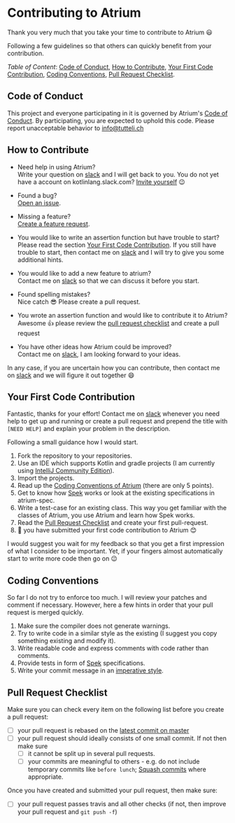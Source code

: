 # Contributing to Atrium

Thank you very much that you take your time to contribute to Atrium :smiley:

Following a few guidelines so that others can quickly benefit from your contribution.

*Table of Content*: [Code of Conduct](#code-of-conduct), [How to Contribute](#how-to-contribute), 
[Your First Code Contribution](#your-first-code-contribution), [Coding Conventions](#coding-conventions),
[Pull Request Checklist](#pull-request-checklist).



## Code of Conduct
This project and everyone participating in it is governed by Atrium's 
[Code of Conduct](https://github.com/robstoll/atrium/blob/master/.github/CODE_OF_CONDUCT.md). 
By participating, you are expected to uphold this code. Please report unacceptable behavior to info@tutteli.ch

## How to Contribute
- Need help in using Atrium?  
  Write your question on 
  [slack](https://kotlinlang.slack.com/messages/C887ZKGCQ) 
  and I will get back to you.
  You do not yet have a account on kotlinlang.slack.com? 
  [Invite yourself](http://slack.kotlinlang.org/) :wink:
  
- Found a bug?  
  [Open an issue](https://github.com/robstoll/atrium/issues/new).
  
- Missing a feature?  
  [Create a feature request](https://github.com/robstoll/atrium/issues/new?title=[Feature]).
  
- You would like to write an assertion function but have trouble to start?  
  Please read the section [Your First Code Contribution](#your-first-code-contribution). 
  If you still have trouble to start, then contact me on 
  [slack](https://kotlinlang.slack.com/messages/C887ZKGCQ)
  and I will try to give you some additional hints.
  
- You would like to add a new feature to atrium?  
  Contact me on [slack](https://kotlinlang.slack.com/messages/C887ZKGCQ)
  so that we can discuss it before you start.
  
- Found spelling mistakes?  
  Nice catch :sunglasses: Please create a pull request.
    
- You wrote an assertion function and would like to contribute it to Atrium?  
  Awesome :+1: please review the [pull request checklist](#pull-request-checklist) and create a pull request
  
- You have other ideas how Atrium could be improved?  
  Contact me on 
  [slack](https://kotlinlang.slack.com/messages/C887ZKGCQ),
  I am looking forward to your ideas.

In any case, if you are uncertain how you can contribute, then contact me on 
[slack](https://kotlinlang.slack.com/messages/C887ZKGCQ)
and we will figure it out together :smile:

## Your First Code Contribution
Fantastic, thanks for your effort! Contact me on 
[slack](https://kotlinlang.slack.com/messages/C887ZKGCQ)
whenever you need help to get up and running or create a pull request and 
prepend the title with `[NEED HELP]` and explain your problem in the description.
 
Following a small guidance how I would start.
 
1. Fork the repository to your repositories. 
2. Use an IDE which supports Kotlin and gradle projects (I am currently using [IntelliJ Community Edition](https://www.jetbrains.com/idea/download/)).  
3. Import the projects.
4. Read up the [Coding Conventions of Atrium](#coding-conventions) (there are only 5 points).
5. Get to know how [Spek](http://spekframework.org/docs/latest/) works or look at 
   the existing specifications in atrium-spec.
6. Write a test-case for an existing class. This way you get familiar with the classes of Atrium, 
   you use Atrium and learn how Spek works.
7. Read the [Pull Request Checklist](#pull-request-checklist) and create your first pull-request.
8. :clap: you have submitted your first code contribution to Atrium :blush:

I would suggest you wait for my feedback so that you get a first impression of what I consider to be important.
Yet, if your fingers almost automatically start to write more code then go on :wink:

## Coding Conventions
So far I do not try to enforce too much. I will review your patches and comment if necessary.
However, here a few hints in order that your pull request is merged quickly.
1. Make sure the compiler does not generate warnings.
2. Try to write code in a similar style as the existing 
   (I suggest you copy something existing and modify it).
3. Write readable code and express comments with code rather than comments.
4. Provide tests in form of [Spek](http://spekframework.org/docs/latest/) specifications.
5. Write your commit message in an [imperative style](https://chris.beams.io/posts/git-commit/).     

## Pull Request Checklist
Make sure you can check every item on the following list before you create a pull request:  
- [ ] your pull request is rebased on the [latest commit on master](https://github.com/robstoll/atrium/commits/master)
- [ ] your pull request should ideally consists of one small commit. If not then make sure
     - [ ] it cannot be split up in several pull requests.
     - [ ] your commits are meaningful to others - e.g. do not include temporary commits like `before lunch`;
     [Squash commits](https://git-scm.com/book/en/v2/Git-Tools-Rewriting-History#_squashing) where appropriate.
     
Once you have created and submitted your pull request, then make sure:
- [ ] your pull request passes travis and all other checks 
     (if not, then improve your pull request and `git push -f`)
